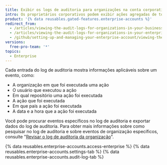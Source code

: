 ```yaml
---
title: Exibir os logs de auditoria para organizações na conta corporativa
intro: Os proprietários corporativos podem exibir ações agregadas de todas as organizações pertencentes a uma conta corporativa no log de auditoria.
product: '{% data reusables.gated-features.enterprise-accounts %}'
redirect_from:
  - /articles/viewing-the-audit-logs-for-organizations-in-your-business-account/
  - /articles/viewing-the-audit-logs-for-organizations-in-your-enterprise-account
  - /github/setting-up-and-managing-your-enterprise-account/viewing-the-audit-logs-for-organizations-in-your-enterprise-account
versions:
  free-pro-team: '*'
topics:
  - Enterprise
---
```


Cada entrada do log de auditoria mostra informações aplicáveis sobre um evento, como:

- A organização em que foi executada uma ação
- O usuário que executou a ação
- Em qual repositório uma ação foi executada
- A ação que foi executada
- Em que país a ação foi executada
- A data e a hora que a ação foi executada

Você pode procurar eventos específicos no log de auditoria e exportar dados do log de auditoria. Para obter mais informações sobre como pesquisar no log de auditoria e sobre eventos de organização específicos, consulte "[Revisar o log de auditoria da organização](/articles/reviewing-the-audit-log-for-your-organization)".

{% data reusables.enterprise-accounts.access-enterprise %}
{% data reusables.enterprise-accounts.settings-tab %}
{% data reusables.enterprise-accounts.audit-log-tab %}
